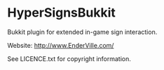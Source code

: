 HyperSignsBukkit
================

Bukkit plugin for extended in-game sign interaction.

Website: http://www.EnderVille.com/

See LICENCE.txt for copyright information.
